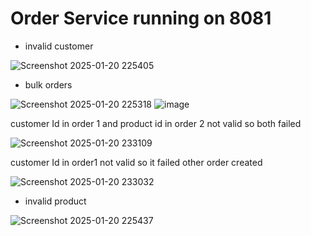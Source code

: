 # Order Service running on 8081
- invalid customer
  
![Screenshot 2025-01-20 225405](https://github.com/user-attachments/assets/b77386ed-cbd1-4a37-95bd-db2ef713986c)

- bulk orders
  
![Screenshot 2025-01-20 225318](https://github.com/user-attachments/assets/67cfffe5-d190-4385-99fd-d6fb33c862a8)
![image](https://github.com/user-attachments/assets/71d2fa8c-4dbc-4b6d-8148-442a7f893039)

customer Id in order 1 and product id in order 2 not valid so both failed

![Screenshot 2025-01-20 233109](https://github.com/user-attachments/assets/94bbcf65-2eac-4f6f-a010-05755179df06)

customer Id in order1 not valid so it failed other order created

![Screenshot 2025-01-20 233032](https://github.com/user-attachments/assets/0756c735-214a-4c53-8d16-7eaccceed781)


- invalid product
  
![Screenshot 2025-01-20 225437](https://github.com/user-attachments/assets/77976510-6c9c-4c7b-ace6-c8758b219d6a)
